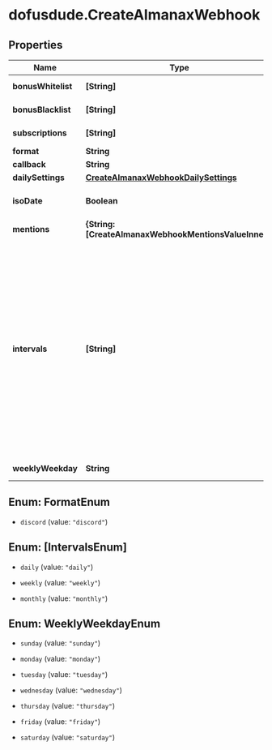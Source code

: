 # dofusdude.CreateAlmanaxWebhook

## Properties

Name | Type | Description | Notes
------------ | ------------- | ------------- | -------------
**bonusWhitelist** | **[String]** | from all available bonuses (ids) from /dofus3/meta/{language}/almanax/bonuses | [optional] 
**bonusBlacklist** | **[String]** | from all available bonuses (ids) from /dofus3/meta/{language}/almanax/bonuses | [optional] 
**subscriptions** | **[String]** | Get the available subscriptions with /meta/webhooks/almanax | 
**format** | **String** |  | 
**callback** | **String** | Discord Webhook URL | 
**dailySettings** | [**CreateAlmanaxWebhookDailySettings**](CreateAlmanaxWebhookDailySettings.md) |  | [optional] 
**isoDate** | **Boolean** | If false, it will use common local time formats and weekday translations. If true, the format is YYYY-MM-DD. | [optional] [default to false]
**mentions** | **{String: [CreateAlmanaxWebhookMentionsValueInner]}** | Almanax bonus ids mapped to array of mentions. | [optional] 
**intervals** | **[String]** | - Daily posts each day, filtering with Black/Whitelist and mentions are applied daily. - Weekly posts the next 7 days (excluding the posting day) once per week at the specified time. With only weekly selected, of all mentions, only prior notices will come through daily. The 7 day preview gets filtered by the Black/Whitelist. - Monthly posts a preview of the next month from first to last date. The post will be on the last day of a month (ignoring day of the week) at the specified time. Mentions and filtering works like weekly. The biggest difference between daily and the other two is that daily always posts the current day while monthly and weekly only show future days. You can always combine the intervals by selecting multiple intervals for one hook or create multiple hooks for the same channel with different settings to get every highly specific combination you want. | 
**weeklyWeekday** | **String** | When to post the weekly preview at the specified time. | [optional] 



## Enum: FormatEnum


* `discord` (value: `"discord"`)





## Enum: [IntervalsEnum]


* `daily` (value: `"daily"`)

* `weekly` (value: `"weekly"`)

* `monthly` (value: `"monthly"`)





## Enum: WeeklyWeekdayEnum


* `sunday` (value: `"sunday"`)

* `monday` (value: `"monday"`)

* `tuesday` (value: `"tuesday"`)

* `wednesday` (value: `"wednesday"`)

* `thursday` (value: `"thursday"`)

* `friday` (value: `"friday"`)

* `saturday` (value: `"saturday"`)




